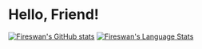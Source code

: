 # Hello, Friend!

[![Fireswan's GitHub stats](https://github-readme-stats.vercel.app/api?username=noobie7&count_private=true)](https://github.com/noobie7/github-readme-stats)
[![Fireswan's Language Stats](https://github-readme-stats.vercel.app/api/top-langs/?username=noobie7&langs_count=7&theme=tokyonight)]()

